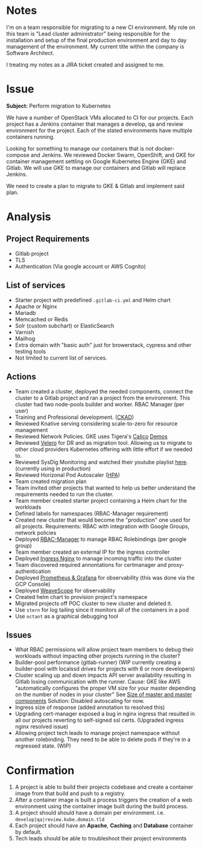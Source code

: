 # Notes

I'm on a team responsible for migrating to a new CI environment. My role on this team is "Lead cluster administrator" being responsible for the installation and setup of the final production environment and day to day management of the environment. My current title within the company is Software Architect.

I treating my notes as a JIRA ticket created and assigned to me.

# Issue
**Subject:** Perform migration to Kubernetes

We have a number of OpenStack VMs allocated to CI for our projects. Each project has a Jenkins container that manages a develop, qa and review environment for the project. Each of the stated environments have multiple containers running.

Looking for something to manage our containers that is not docker-compose and Jenkins. We reviewed Docker Swarm, OpenShift, and GKE for container management settling on Google Kubernetes Engine (GKE) and Gitlab. We will use GKE to manage our containers and Gitlab will replace Jenkins.

We need to create a plan to migrate to GKE & Gitlab and implement said plan.

# Analysis

## Project Requirements
- Gitlab project
- TLS
- Authentication (Via google account or AWS Cognito)

## List of services

- Starter project with predefined `.gitlab-ci.yml` and Helm chart
- Apache or Nginx
- Mariadb
- Memcached or Redis
- Solr (custom subchart) or ElasticSearch
- Varnish
- Mailhog
- Extra domain with "basic auth" just for browerstack, cypress and other testing tools
- Not limited to current list of services.


## Actions


- Team created a cluster, deployed the needed components, connect the cluster to a Gitlab project and ran a project from the environment. This cluster had two node-pools builder and worker. RBAC Manager (per user)
- Training and Professional development. ([CKAD](certs/))
- Reviewed Knative serving considering scale-to-zero for resource management
- Reviewed Network Policies. GKE uses Tigera's [Calico](https://www.projectcalico.org/) [Demos](https://docs.projectcalico.org/v3.11/security/tutorials/kubernetes-policy-demo/kubernetes-demo)
- Reviewed [Velero](https://velero.io/) for DR and as migration tool. Allowing us to migrate to other cloud providers Kubernetes offering with little effort if we needed to.
- Reviewed SysDig Monitoring and watched their youtube playlist [here](https://www.youtube.com/playlist?list=PLrUjPk-W0lae7KuCFvmdbWj9Powm7Ryu0). (currently using in production)
- Reviewed Horizonal Pod Autoscaler ([HPA](https://kubernetes.io/docs/tasks/run-application/horizontal-pod-autoscale/))
- Team created migration plan
- Team invited other projects that wanted to help us better understand the requirements needed to run the cluster.
- Team member created starter project containing a Helm chart for the workloads
- Defined labels for namespaces (RBAC-Manager requirement)
- Created new cluster that would become the "production" one used for all projects. Requirements: RBAC with integration with Google Groups, network policies
- Deployed [RBAC-Manager](docs/RBAC-MANAGER.md) to manage RBAC Rolebindings (per google group)
- Team member created an external IP for the ingress controller
- Deployed [Ingress Nginx](docs/INGRESS-NGINX.md) to manage incoming traffic into the cluster
- Team discovered required annontations for certmanager and proxy-authentication
- Deployed [Prometheus & Grafana](docs/PROMETHEUS-GRAFANA.md) for observability (this was done via the GCP Console)
- Deployed [WeaveScope](docs/WEAVESCOPE.md) for observability
- Created helm chart to provision project's namespace
- Migrated projects off POC cluster to new cluster and deleted it.
- Use `stern` for log tailing since it monitors all of the containers in a pod
- Use `octant` as a graphical debugging tool



## Issues

- What RBAC permissions will allow project team members to debug their workloads without impacting other projects running in the cluster?
- Builder-pool performance (gitlab-runner) (WIP currently creating a builder-pool with localssd drives for projects with 6 or more developers)
- Cluster scaling up and down impacts API server availability resulting in Gitlab losing communication with the runner. Cause: GKE like AWS "automatically configures the proper VM size for your master depending on the number of nodes in your cluster" See [Size of master and master components](https://kubernetes.io/docs/setup/best-practices/cluster-large/#size-of-master-and-master-components) Solution: Disabled autoscaling for now.
- Ingress size of response (added annotation to resolved this)
- Upgrading cert-manager exposed a bug in nginx ingress that resulted in all our projects reverting to self-signed ssl certs. (Upgraded ingress nginx resolved issue)
- Allowing project tech leads to manage project namespace without another rolebinding. They need to be able to delete pods if they're in a regressed state. (WIP)



# Confirmation
1. A project is able to build their projects codebase and create a container image from that build and push to a registry.
2. After a container image is built a process triggers the creation of a web environment using the container image built during the build process.
3. A project should should have a domain per environment. i.e. `develop|qa|review.kube.domain.tld`
4. Each project should have an **Apache**, **Caching** and **Database** container by default.
5. Tech leads should be able to troubleshoot their project environments